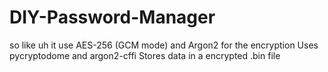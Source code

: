 # DIY-Password-Manager

so like uh it use AES-256 (GCM mode) and Argon2 for the encryption 
Uses pycryptodome and argon2-cffi
Stores data in a encrypted .bin file
